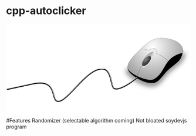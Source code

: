 # cpp-autoclicker
![Tux, the Linux mascot](/img/computer-mouse.png)
#Features
Randomizer (selectable algorithm coming)
Not bloated soydevjs program
